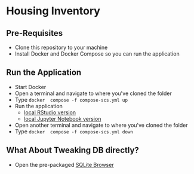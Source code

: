 # Housing Inventory 




## Pre-Requisites
- Clone this repository to your machine
- Install Docker and Docker Compose so you can run the application

## Run the Application
- Start Docker
- Open a terminal and navigate to where you've cloned the folder
- Type `docker  compose -f compose-scs.yml up`
- Run the application
  - [local RStudio version](http://localhost:4000)
  - [local Jupyter Notebook version](http://localhost:5000/?token=scs)
- Open another terminal and navigate to where you've cloned the folder
- Type `docker  compose -f compose-scs.yml down`


## What About Tweaking DB directly?
- Open the pre-packaged [SQLite Browser](http://localhost:6000)
